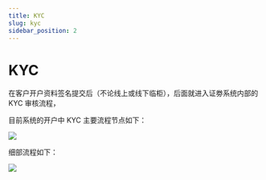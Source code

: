 ```yaml
---
title: KYC
slug: kyc
sidebar_position: 2
---
```



# KYC

在客户开户资料签名提交后（不论线上或线下临柜），后面就进入证劵系统内部的 KYC 审核流程，

目前系统的开户中 KYC 主要流程节点如下：

<img src="/assets/RrHMbbQFroRCzzxMPmRcr15FnEe.png" src-width="1836" src-height="536" align="center"/>

细部流程如下：

<img src="/assets/InrXbdXTto9zDVxKipmcIwR2nHd.png" src-width="1225" src-height="461" align="center"/>

